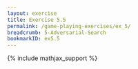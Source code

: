 ```yaml
---
layout: exercise
title: Exercise 5.5
permalink: /game-playing-exercises/ex_5/
breadcrumb: 5-Adversarial-Search
bookmarkID: ex5.5
---
```


{% include mathjax_support %}
